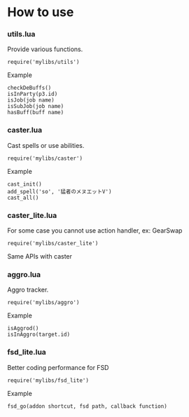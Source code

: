 # How to use
### utils.lua
Provide various functions.

```
require('mylibs/utils')
```
Example
```
checkDeBuffs()
isInParty(p3.id)
isJob(job name)
isSubJob(job name)
hasBuff(buff name)
```

### caster.lua
Cast spells or use abilities.
```
require('mylibs/caster')
```
Example
```
cast_init()
add_spell('so', '猛者のメヌエットV')
cast_all()
```

### caster_lite.lua
For some case you cannot use action handler, ex: GearSwap
```
require('mylibs/caster_lite')
```
Same APIs with caster

### aggro.lua
Aggro tracker.
```
require('mylibs/aggro')
```
Example
```
isAggrod()
isInAggro(target.id)
```

### fsd_lite.lua
Better coding performance for FSD
```
require('mylibs/fsd_lite')
```
Example
```
fsd_go(addon shortcut, fsd path, callback function)
```
